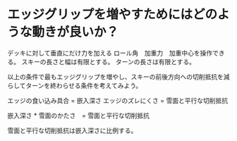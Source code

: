 # エッジグリップを増やすためにはどのような動きが良いか？
デッキに対して垂直にだけ力を加える
ロール角　加重力　加重中心を操作できる。
スキーの長さと幅は有限とする。
ターンの長さは有限とする。

以上の条件で最もエッジグリップを増やし、スキーの前後方向への切削抵抗を減らしてターンを終わらせる条件を考えてみよう。


エッジの食い込み具合 = 嵌入深さ
エッジのズレにくさ = 雪面と平行な切削抵抗

嵌入深さ * 雪面のかたさ　= 雪面と平行な切削抵抗

雪面と平行な切削抵抗は嵌入深さに比例する。

